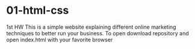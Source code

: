 # 01-html-css
1st HW 
This is a simple website explaining different online marketing techniques to better run your business.
To open download repository and open index.html with your favorite browser
